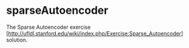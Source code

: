 # sparseAutoencoder
The Sparse Autoencoder exercise [http://ufldl.stanford.edu/wiki/index.php/Exercise:Sparse_Autoencoder] solution.
